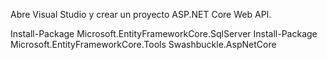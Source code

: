 
Abre Visual Studio y crear un proyecto ASP.NET Core Web API.

Install-Package Microsoft.EntityFrameworkCore.SqlServer
Install-Package Microsoft.EntityFrameworkCore.Tools
Swashbuckle.AspNetCore